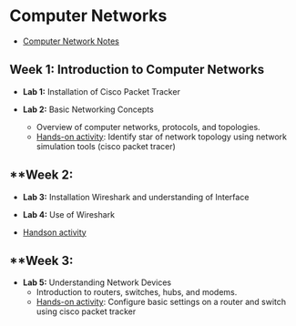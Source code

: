 # Computer Networks

- [Computer Network Notes](docs/computer-networks.md)
  
## **Week 1: Introduction to Computer Networks**

- **Lab 1:** Installation of Cisco Packet Tracker
  
- **Lab 2:** Basic Networking Concepts
  - Overview of computer networks, protocols, and topologies.
  - [Hands-on activity](docs/lab1.md): Identify star of network topology using network simulation tools (cisco packet tracer)

## **Week 2:

  - **Lab 3:** Installation Wireshark and understanding of Interface
    
  - **Lab 4:** Use of Wireshark
  - [Handson activity](https://docs.google.com/presentation/d/1PWYQeexSVzhcojhwRGEE1KmCbaaxpI_5/edit?usp=sharing&ouid=116725516174528542982&rtpof=true&sd=true)

## **Week 3:

- **Lab 5:** Understanding Network Devices
  - Introduction to routers, switches, hubs, and modems.
  - [Hands-on activity](docs/lab2.md): Configure basic settings on a router and switch using cisco packet tracker

